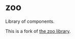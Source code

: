 # zoo

Library of components.

This is a fork of [the zoo library](https://github.com/thecppzoo/zoo).

